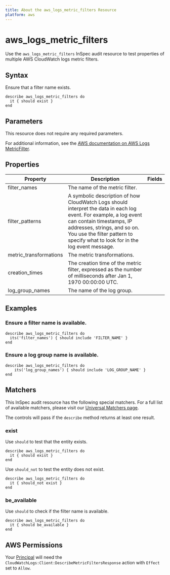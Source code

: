 ```yaml
---
title: About the aws_logs_metric_filters Resource
platform: aws
---
```


# aws\_logs\_metric\_filters

Use the `aws_logs_metric_filters` InSpec audit resource to test properties of multiple AWS CloudWatch logs metric filters.

## Syntax

Ensure that a filter name exists.

    describe aws_logs_metric_filters do
      it { should exist }
    end

## Parameters

This resource does not require any required parameters.

For additional information, see the [AWS documentation on AWS Logs MetricFilter](https://docs.aws.amazon.com/AWSCloudFormation/latest/UserGuide/aws-resource-logs-metricfilter.html).

## Properties

| Property | Description | Fields | 
| --- | --- | --- |
| filter_names | The name of the metric filter. |
| filter_patterns | A symbolic description of how CloudWatch Logs should interpret the data in each log event. For example, a log event can contain timestamps, IP addresses, strings, and so on. You use the filter pattern to specify what to look for in the log event message. |
| metric_transformations | The metric transformations. |
| creation_times | The creation time of the metric filter, expressed as the number of milliseconds after Jan 1, 1970 00:00:00 UTC. |
| log_group_names | The name of the log group. |

## Examples

### Ensure a filter name is available.

    describe aws_logs_metric_filters do
      its('filter_names') { should include 'FILTER_NAME' }
    end

### Ensure a log group name is available.

    describe aws_logs_metric_filters do
        its('log_group_names') { should include 'LOG_GROUP_NAME' }
    end

## Matchers

This InSpec audit resource has the following special matchers. For a full list of available matchers, please visit our [Universal Matchers page](https://www.inspec.io/docs/reference/matchers/).

The controls will pass if the `describe` method returns at least one result.

### exist

Use `should` to test that the entity exists.

    describe aws_logs_metric_filters do
      it { should exist }
    end

Use `should_not` to test the entity does not exist.
      
    describe aws_logs_metric_filters do
      it { should_not exist }
    end

### be_available

Use `should` to check if the filter name is available.

    describe aws_logs_metric_filters do
      it { should be_available }
    end

## AWS Permissions

Your [Principal](https://docs.aws.amazon.com/IAM/latest/UserGuide/intro-structure.html#intro-structure-principal) will need the `CloudWatchLogs:Client:DescribeMetricFiltersResponse` action with `Effect` set to `Allow`.